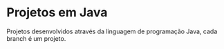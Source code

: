 # Projetos em Java

Projetos desenvolvidos através da linguagem de programação Java, cada branch é um projeto.
